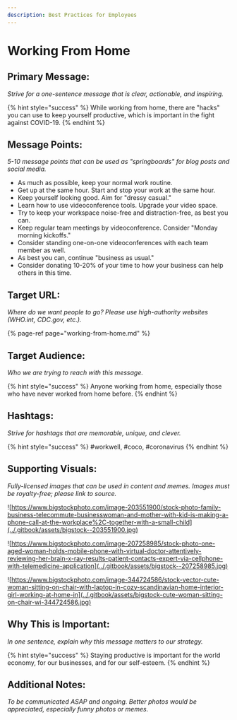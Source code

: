 ```yaml
---
description: Best Practices for Employees
---
```


# Working From Home

## Primary Message:

_Strive for a one-sentence message that is clear, actionable, and inspiring._

{% hint style="success" %}
While working from home, there are "hacks" you can use to keep yourself productive, which is important in the fight against COVID-19.
{% endhint %}

## Message Points:

_5-10 message points that can be used as "springboards" for blog posts and social media._

* As much as possible, keep your normal work routine.
* Get up at the same hour. Start and stop your work at the same hour.
* Keep yourself looking good. Aim for "dressy casual."
* Learn how to use videoconference tools. Upgrade your video space.
* Try to keep your workspace noise-free and distraction-free, as best you can.
* Keep regular team meetings by videoconference. Consider "Monday morning kickoffs."
* Consider standing one-on-one videoconferences with each team member as well.
* As best you can, continue "business as usual." 
* Consider donating 10-20% of your time to how your business can help others in this time.

## Target URL:

_Where do we want people to go? Please use high-authority websites \(WHO.int, CDC.gov, etc.\)._

{% page-ref page="working-from-home.md" %}

## Target Audience:

_Who we are trying to reach with this message._

{% hint style="success" %}
Anyone working from home, especially those who have never worked from home before.
{% endhint %}

## Hashtags:

_Strive for hashtags that are memorable, unique, and clever._

{% hint style="success" %}
\#workwell, \#coco, \#coronavirus
{% endhint %}

## Supporting Visuals:

_Fully-licensed images that can be used in content and memes. Images must be royalty-free; please link to source._

![https://www.bigstockphoto.com/image-203551900/stock-photo-family-business-telecommute-businesswoman-and-mother-with-kid-is-making-a-phone-call-at-the-workplace%2C-together-with-a-small-child](../.gitbook/assets/bigstock--203551900.jpg)

![https://www.bigstockphoto.com/image-207258985/stock-photo-one-aged-woman-holds-mobile-phone-with-virtual-doctor-attentively-reviewing-her-brain-x-ray-results-patient-contacts-expert-via-cellphone-with-telemedicine-application](../.gitbook/assets/bigstock--207258985.jpg)

![https://www.bigstockphoto.com/image-344724586/stock-vector-cute-woman-sitting-on-chair-with-laptop-in-cozy-scandinavian-home-interior-girl-working-at-home-in](../.gitbook/assets/bigstock-cute-woman-sitting-on-chair-wi-344724586.jpg)

## Why This is Important:

_In one sentence, explain why this message matters to our strategy._

{% hint style="success" %}
Staying productive is important for the world economy, for our businesses, and for our self-esteem.
{% endhint %}

## Additional Notes:

_To be communicated ASAP and ongoing. Better photos would be appreciated, especially funny photos or memes._

